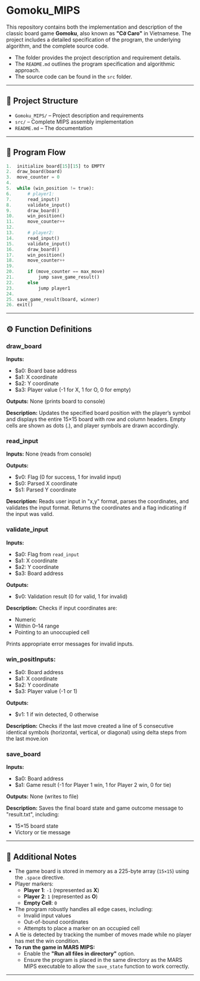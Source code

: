 # Gomoku_MIPS

This repository contains both the implementation and description of the classic board game **Gomoku**, also known as **"Cờ Caro"** in Vietnamese. The project includes a detailed specification of the program, the underlying algorithm, and the complete source code.

- The folder provides the project description and requirement details.
- The `README.md` outlines the program specification and algorithmic approach.
- The source code can be found in the `src` folder.

---

## 📁 Project Structure

- `Gomoku_MIPS/` – Project description and requirements  
- `src/` – Complete MIPS assembly implementation  
- `README.md` – The documentation  

---

## 🔁 Program Flow
```python
1.  initialize board[15][15] to EMPTY
2.  draw_board(board)
3.  move_counter = 0
4.
5.  while (win_position != true):
6.      # player1:
7.      read_input()
8.      validate_input()
9.      draw_board()
10.     win_position()
11.     move_counter++
12.
13.     # player2:
14.     read_input()
15.     validate_input()
16.     draw_board()
17.     win_position()
18.     move_counter++
19.
20.     if (move_counter == max_move)
21.         jump save_game_result()
22.     else
23.         jump player1
24.
25. save_game_result(board, winner)
26. exit()
```
---

## ⚙️ Function Definitions

### draw_board
**Inputs:**
- $a0: Board base address
- $a1: X coordinate
- $a2: Y coordinate
- $a3: Player value (-1 for X, 1 for O, 0 for empty)

**Outputs:** None (prints board to console)

**Description:** 
Updates the specified board position with the player’s symbol and displays the entire 15×15 board with row and column headers. 
Empty cells are shown as dots (.), and player symbols are drawn accordingly.
### read_input
**Inputs:** None (reads from console)

**Outputs:**
- $v0: Flag (0 for success, 1 for invalid input)
- $s0: Parsed X coordinate
- $s1: Parsed Y coordinate

**Description:** 
Reads user input in "x,y" format, parses the coordinates, and validates the input format. 
Returns the coordinates and a flag indicating if the input was valid.
### validate_input
**Inputs:**
- $a0: Flag from `read_input`
- $a1: X coordinate
- $a2: Y coordinate
- $a3: Board address

**Outputs:** 
- $v0: Validation result (0 for valid, 1 for invalid)

**Description:** 
Checks if input coordinates are:
- Numeric
- Within 0–14 range
- Pointing to an unoccupied cell

Prints appropriate error messages for invalid inputs.
### win_posit**Inputs:**
- $a0: Board address
- $a1: X coordinate
- $a2: Y coordinate
- $a3: Player value (-1 or 1)

**Outputs:**
- $v1: 1 if win detected, 0 otherwise

**Description:** 
Checks if the last move created a line of 5 consecutive identical symbols (horizontal, vertical, or diagonal) using delta steps from the last move.ion

### save_board
**Inputs:**
- $a0: Board address
- $a1: Game result (-1 for Player 1 win, 1 for Player 2 win, 0 for tie)

**Outputs:** None (writes to file)

**Description:** 
Saves the final board state and game outcome message to "result.txt", including:
- 15×15 board state
- Victory or tie message



---

## 📝 Additional Notes

- The game board is stored in memory as a 225-byte array (`15×15`) using the `.space` directive.
- Player markers:
  - **Player 1**: `-1` (represented as **X**)
  - **Player 2**: `1` (represented as **O**)
  - **Empty Cell**: `0`
- The program robustly handles all edge cases, including:
  - Invalid input values  
  - Out-of-bound coordinates  
  - Attempts to place a marker on an occupied cell  
- A tie is detected by tracking the number of moves made while no player has met the win condition.
- **To run the game in MARS MIPS:**
  - Enable the **"Run all files in directory"** option.
  - Ensure the program is placed in the same directory as the MARS MIPS executable to allow the `save_state` function to work correctly.

---
